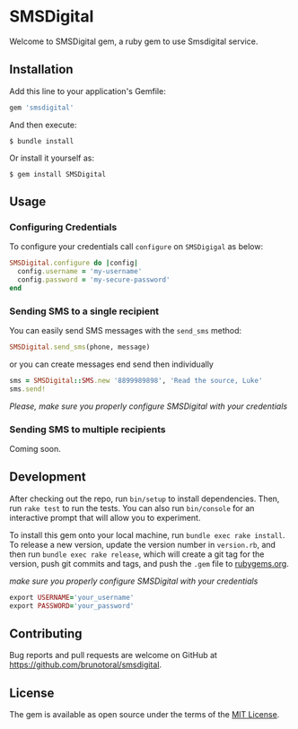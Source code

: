 # SMSDigital

Welcome to SMSDigital gem, a ruby gem to use Smsdigital service.

## Installation

Add this line to your application's Gemfile:

```ruby
gem 'smsdigital'
```

And then execute:

    $ bundle install

Or install it yourself as:

    $ gem install SMSDigital

## Usage


### Configuring Credentials

To configure your credentials call `configure` on `SMSDigigal` as below:

```ruby
SMSDigital.configure do |config|
  config.username = 'my-username'
  config.password = 'my-secure-password'
end
```

### Sending SMS to a single recipient

You can easily send SMS messages with the `send_sms` method:

```ruby
SMSDigital.send_sms(phone, message)
```

or you can create messages end send then individually

```ruby
sms = SMSDigital::SMS.new '8899989898', 'Read the source, Luke'
sms.send!
```

*Please, make sure you properly configure SMSDigital with your credentials*

### Sending SMS to multiple recipients
Coming soon.

## Development

After checking out the repo, run `bin/setup` to install dependencies. Then, run `rake test` to run the tests. You can also run `bin/console` for an interactive prompt that will allow you to experiment.

To install this gem onto your local machine, run `bundle exec rake install`. To release a new version, update the version number in `version.rb`, and then run `bundle exec rake release`, which will create a git tag for the version, push git commits and tags, and push the `.gem` file to [rubygems.org](https://rubygems.org).

*make sure you properly configure SMSDigital with your credentials*
```ruby
export USERNAME='your_username'
export PASSWORD='your_password'
```

## Contributing

Bug reports and pull requests are welcome on GitHub at https://github.com/brunotoral/smsdigital.


## License

The gem is available as open source under the terms of the [MIT License](https://opensource.org/licenses/MIT).
